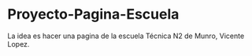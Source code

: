 # Proyecto-Pagina-Escuela


La idea es hacer una pagina de la escuela Técnica N2 de Munro, Vicente Lopez.
